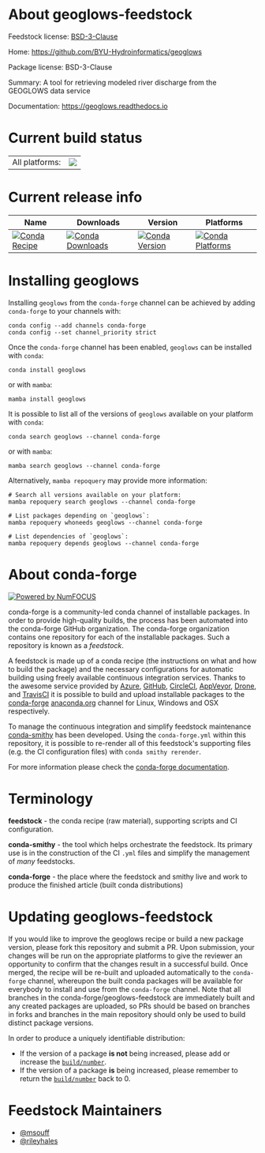 About geoglows-feedstock
========================

Feedstock license: [BSD-3-Clause](https://github.com/conda-forge/geoglows-feedstock/blob/main/LICENSE.txt)

Home: https://github.com/BYU-Hydroinformatics/geoglows

Package license: BSD-3-Clause

Summary: A tool for retrieving modeled river discharge from the GEOGLOWS data service

Documentation: https://geoglows.readthedocs.io

Current build status
====================


<table><tr><td>All platforms:</td>
    <td>
      <a href="https://dev.azure.com/conda-forge/feedstock-builds/_build/latest?definitionId=9630&branchName=main">
        <img src="https://dev.azure.com/conda-forge/feedstock-builds/_apis/build/status/geoglows-feedstock?branchName=main">
      </a>
    </td>
  </tr>
</table>

Current release info
====================

| Name | Downloads | Version | Platforms |
| --- | --- | --- | --- |
| [![Conda Recipe](https://img.shields.io/badge/recipe-geoglows-green.svg)](https://anaconda.org/conda-forge/geoglows) | [![Conda Downloads](https://img.shields.io/conda/dn/conda-forge/geoglows.svg)](https://anaconda.org/conda-forge/geoglows) | [![Conda Version](https://img.shields.io/conda/vn/conda-forge/geoglows.svg)](https://anaconda.org/conda-forge/geoglows) | [![Conda Platforms](https://img.shields.io/conda/pn/conda-forge/geoglows.svg)](https://anaconda.org/conda-forge/geoglows) |

Installing geoglows
===================

Installing `geoglows` from the `conda-forge` channel can be achieved by adding `conda-forge` to your channels with:

```
conda config --add channels conda-forge
conda config --set channel_priority strict
```

Once the `conda-forge` channel has been enabled, `geoglows` can be installed with `conda`:

```
conda install geoglows
```

or with `mamba`:

```
mamba install geoglows
```

It is possible to list all of the versions of `geoglows` available on your platform with `conda`:

```
conda search geoglows --channel conda-forge
```

or with `mamba`:

```
mamba search geoglows --channel conda-forge
```

Alternatively, `mamba repoquery` may provide more information:

```
# Search all versions available on your platform:
mamba repoquery search geoglows --channel conda-forge

# List packages depending on `geoglows`:
mamba repoquery whoneeds geoglows --channel conda-forge

# List dependencies of `geoglows`:
mamba repoquery depends geoglows --channel conda-forge
```


About conda-forge
=================

[![Powered by
NumFOCUS](https://img.shields.io/badge/powered%20by-NumFOCUS-orange.svg?style=flat&colorA=E1523D&colorB=007D8A)](https://numfocus.org)

conda-forge is a community-led conda channel of installable packages.
In order to provide high-quality builds, the process has been automated into the
conda-forge GitHub organization. The conda-forge organization contains one repository
for each of the installable packages. Such a repository is known as a *feedstock*.

A feedstock is made up of a conda recipe (the instructions on what and how to build
the package) and the necessary configurations for automatic building using freely
available continuous integration services. Thanks to the awesome service provided by
[Azure](https://azure.microsoft.com/en-us/services/devops/), [GitHub](https://github.com/),
[CircleCI](https://circleci.com/), [AppVeyor](https://www.appveyor.com/),
[Drone](https://cloud.drone.io/welcome), and [TravisCI](https://travis-ci.com/)
it is possible to build and upload installable packages to the
[conda-forge](https://anaconda.org/conda-forge) [anaconda.org](https://anaconda.org/)
channel for Linux, Windows and OSX respectively.

To manage the continuous integration and simplify feedstock maintenance
[conda-smithy](https://github.com/conda-forge/conda-smithy) has been developed.
Using the ``conda-forge.yml`` within this repository, it is possible to re-render all of
this feedstock's supporting files (e.g. the CI configuration files) with ``conda smithy rerender``.

For more information please check the [conda-forge documentation](https://conda-forge.org/docs/).

Terminology
===========

**feedstock** - the conda recipe (raw material), supporting scripts and CI configuration.

**conda-smithy** - the tool which helps orchestrate the feedstock.
                   Its primary use is in the construction of the CI ``.yml`` files
                   and simplify the management of *many* feedstocks.

**conda-forge** - the place where the feedstock and smithy live and work to
                  produce the finished article (built conda distributions)


Updating geoglows-feedstock
===========================

If you would like to improve the geoglows recipe or build a new
package version, please fork this repository and submit a PR. Upon submission,
your changes will be run on the appropriate platforms to give the reviewer an
opportunity to confirm that the changes result in a successful build. Once
merged, the recipe will be re-built and uploaded automatically to the
`conda-forge` channel, whereupon the built conda packages will be available for
everybody to install and use from the `conda-forge` channel.
Note that all branches in the conda-forge/geoglows-feedstock are
immediately built and any created packages are uploaded, so PRs should be based
on branches in forks and branches in the main repository should only be used to
build distinct package versions.

In order to produce a uniquely identifiable distribution:
 * If the version of a package **is not** being increased, please add or increase
   the [``build/number``](https://docs.conda.io/projects/conda-build/en/latest/resources/define-metadata.html#build-number-and-string).
 * If the version of a package **is** being increased, please remember to return
   the [``build/number``](https://docs.conda.io/projects/conda-build/en/latest/resources/define-metadata.html#build-number-and-string)
   back to 0.

Feedstock Maintainers
=====================

* [@msouff](https://github.com/msouff/)
* [@rileyhales](https://github.com/rileyhales/)

